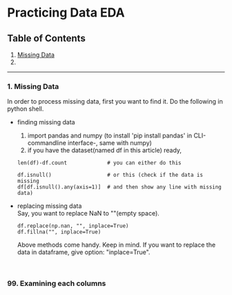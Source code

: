 # Practicing Data EDA
## Table of Contents
1. [Missing Data](https://minji2744.github.io/how-to-data-eda/#1-missing-data)
2. 


<hr/>

### 1. Missing Data

  In order to process missing data, first you want to find it. Do the following in python shell.<br/>
  
- finding missing data <br/>
  1) import pandas and numpy (to install 'pip install pandas' in CLI-commandline interface-, same with numpy)<br/>
  2) if you have the dataset(named df in this article) ready, 
  
  ```
  len(df)-df.count             # you can either do this
  
  df.isnull()                  # or this (check if the data is missing
  df[df.isnull().any(axis=1)]  # and then show any line with missing data)
  ```

- replacing missing data <br/>
  Say, you want to replace NaN to ""(empty space).
  
  ```
  df.replace(np.nan, "", inplace=True)
  df.fillna("", inplace=True)
  ```
  
  Above methods come handy. Keep in mind. If you want to replace the data in dataframe, give option: "inplace=True".
  
<br/>
  
### 99. Examining each columns
